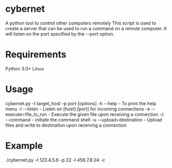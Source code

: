 # cybernet
A python tool to control other computers remotely
This script is used to create a server that can be used to run a command on a remote computer.
It will listen on the port specified by the --port option.

# Requirements
Python 3.0+
Linux

# Usage
cybernet.py -t target_host -p port [options] 
-h --help                   - To print the help menu
-l --listen                 - Listen on [host]:[port] for incoming connections
-e --execute=file_to_run    - Execute the given file upon receiving a connection
-c --command                - initiate the command shell
-u --upload=destination     - Upload files and write to destination upon receiving a connection

# Example
./cybernet.py -t 123.4.5.6 -p 22 -l 456.7.8:24 -c 
